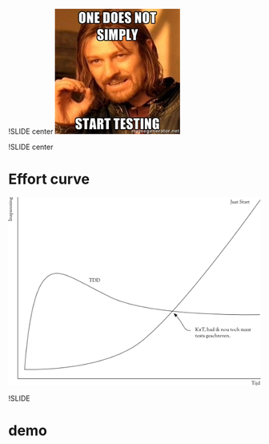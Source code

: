 !SLIDE center
![goal](goal.jpg)

!SLIDE center
# Effort curve
![Efficiency](TDD_efficiency.png)

!SLIDE
# demo
